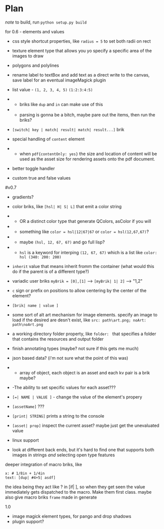 # Plan

*note* to build, run `python setup.py build`


for 0.6 - elements and values
 - css style shortcut properties, like `radius = 5` to set both radii on rect
 - texture element type that allows you yo specify a specific area of the images to draw
 - polygons and polylines
 - rename label to textBox and add text as a direct write to the canvas, save label for an eventual imageMagick plugin
 - list value - `(1, 2, 3, 4, 5)` `(1:2:3:4:5)`
 - - briks like `dup` and `in` can make use of this
 - - parsing is gonna be a bitch, maybe pare out the items, then run the briks?
 - `[switch| key | match| result| match| result...]` brik
 - special handling of `content` element
 - - when `pdf{contentOnly: yes}` the size and location of content will be used as the asset size for rendering assets onto the pdf document.
 
 - better toggle handler
 - custom true and false values

#v0.7
 - gradients?
 - color briks, like `[hsl| H| S| L]` that emit a color string
 - -  OR a distinct color type that generate QColors, asColor if you will
 - - something like `color = hsl|12|67|67` or `color = hsl(12,67,67)`?
 - - maybe `(hsl, 12, 67, 67)` and go full lisp?
 - - `hsl` is a keyword for interping `(12, 67, 67)` which is a list like `color: hsl (340: 200: 200)`
 
 - `inherit` value that means inherit fromm the container (what would this do if the parent is of a different type?)
 - variadic user briks `myBrik = [0],[1]` --> `[myBrik| 1| 2]` --> "1,2"
 - `c` sign or prefix on positions to allow centering by the center of the element?
 - `[brik| name | value ]`
 - some sort of alt art mechanism for image elements. specify an image to load if the desired are desn't exist, like `src: path\art.png; noArt: path\noArt.png`
 - a working directory folder property, like `folder: ` that specifies a folder that contains the resources and output folder
 - finish annotating types (maybe? not sure if this gets me much)
 - json based data? (i'm not sure what the point of this was)
 - - array of object, each object is an asset and each kv pair is a brik maybe?
 - -The ability to set specific values for each asset???
 - `[=| NAME | VALUE ]` - change the value of the element's propery
 - `[assetName]` ???
 - `[print| STRING]` prints a string to the console
 - `[asset| prop]` inspect the current asset? maybe just get the unevaluated value

 - linux support
 - look at different back ends, but it's hard to find one that supports both images in strings *and* selecting open type features

deeper integration of macro briks, like 
    
    x: # 1/8in + 1/4in
    text: [dup| #4+5| asdf]
the idea being they act like ? in [if| ], so when they get seen the value immediately gets dispatched to the macro. Make them first class. 
maybe also give macro briks `frame` made in generate


1.0
 - image magick element types, for pango and drop shadows
 - plugin support?
